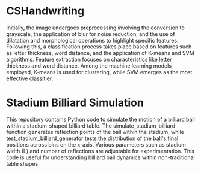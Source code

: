 # CSHandwriting 
Initially, the image undergoes preprocessing involving the conversion to grayscale,
the application of blur for noise reduction, and the use of dilatation and morphological operations to highlight specific features. 
Following this, a classification process takes place based on features such as letter thickness, word distance, and the application of K-means and SVM algorithms.
Feature extraction focuses on characteristics like letter thickness and word distance. 
Among the machine learning models employed, K-means is used for clustering, while SVM emerges as the most effective classifier. 

# Stadium Billiard Simulation

This repository contains Python code to simulate the motion of a billiard ball within a stadium-shaped billiard table. The simulate_stadium_billiard function generates reflection points of the ball within the stadium, while test_stadium_billiard_generator tests the distribution of the ball's final positions across bins on the x-axis. Various parameters such as stadium width (L) and number of reflections are adjustable for experimentation. This code is useful for understanding billiard ball dynamics within non-traditional table shapes.
